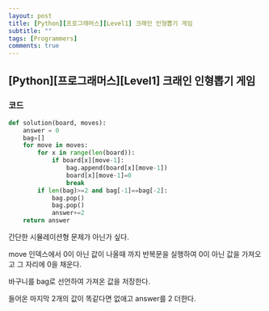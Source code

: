 ```yaml
---
layout: post
title: [Python][프로그래머스][Level1] 크래인 인형뽑기 게임
subtitle: ""
tags: [Programmers]
comments: true
---
```


## [Python][프로그래머스][Level1] 크래인 인형뽑기 게임

### 코드

```python
def solution(board, moves):
    answer = 0
    bag=[]
    for move in moves:
        for x in range(len(board)):
            if board[x][move-1]:
                bag.append(board[x][move-1])
                board[x][move-1]=0
                break
        if len(bag)>=2 and bag[-1]==bag[-2]:
            bag.pop()
            bag.pop()
            answer+=2
    return answer
```

간단한 시뮬레이션형 문제가 아닌가 싶다.

move 인덱스에서 0이 아닌 값이 나올때 까지 반복문을 실행하여 0이 아닌 값을 가져오고 그 자리에 0을 채운다.

바구니를 bag로 선언하여 가져온 값을 저장한다.

들어온 마지막 2개의 값이 똑같다면 없애고 answer를 2 더한다.

